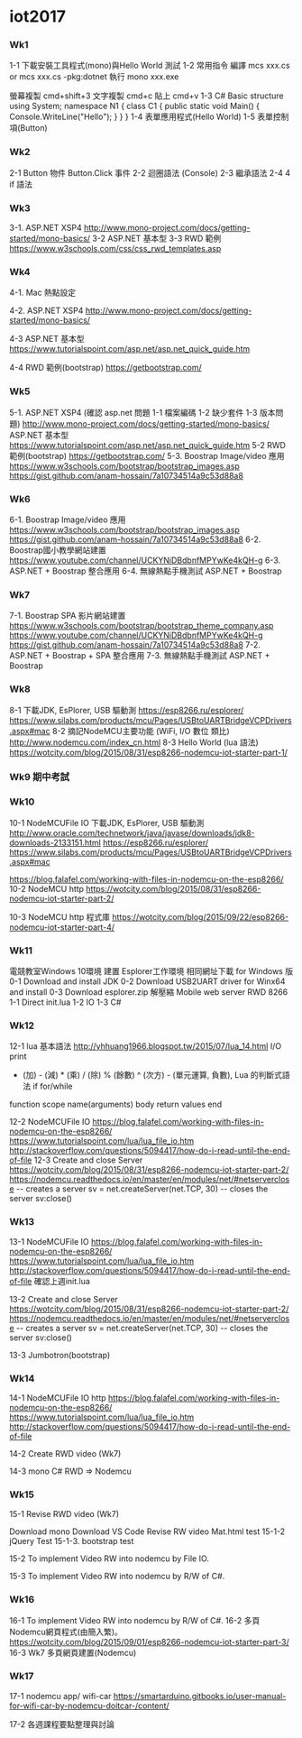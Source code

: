 ﻿# iot2017
### Wk1
1-1 下載安裝工具程式(mono)與Hello World 測試
1-2 常用指令
編譯 
mcs xxx.cs   or mcs xxx.cs -pkg:dotnet
執行
mono xxx.exe

螢幕複製
cmd+shift+3
文字複製
cmd+c
貼上
cmd+v
1-3 C# Basic structure
using System;
namespace N1
{
	class C1
	{
		public static void Main()
		{
			Console.WriteLine("Hello");
		}
	}
}
1-4 表單應用程式(Hello World)
1-5 表單控制項(Button)
### Wk2
2-1 Button 物件
    Button.Click 事件
2-2 迴圈語法 (Console)
2-3 繼承語法
2-4 4 if 語法
### Wk3
3-1. ASP.NET XSP4
http://www.mono-project.com/docs/getting-started/mono-basics/
3-2 ASP.NET 基本型
3-3 RWD 範例
https://www.w3schools.com/css/css_rwd_templates.asp

### Wk4
4-1. Mac 熱點設定

4-2. ASP.NET XSP4
http://www.mono-project.com/docs/getting-started/mono-basics/

4-3 ASP.NET 基本型
https://www.tutorialspoint.com/asp.net/asp.net_quick_guide.htm

4-4 RWD 範例(bootstrap)
https://getbootstrap.com/

### Wk5
5-1. ASP.NET XSP4 (確認 asp.net 問題 1-1 檔案編碼 1-2 缺少套件 1-3 版本問題)
http://www.mono-project.com/docs/getting-started/mono-basics/
ASP.NET 基本型
https://www.tutorialspoint.com/asp.net/asp.net_quick_guide.htm
5-2 RWD 範例(bootstrap)
https://getbootstrap.com/
5-3. Boostrap Image/video 應用
https://www.w3schools.com/bootstrap/bootstrap_images.asp
https://gist.github.com/anam-hossain/7a10734514a9c53d88a8

### Wk6
6-1. Boostrap Image/video 應用
https://www.w3schools.com/bootstrap/bootstrap_images.asp
https://gist.github.com/anam-hossain/7a10734514a9c53d88a8
6-2. Boostrap國小教學網站建置
https://www.youtube.com/channel/UCKYNiDBdbnfMPYwKe4kQH-g
6-3. ASP.NET + Boostrap 整合應用
6-4. 無線熱點手機測試 ASP.NET + Boostrap

### Wk7
7-1. Boostrap SPA 影片網站建置
https://www.w3schools.com/bootstrap/bootstrap_theme_company.asp
https://www.youtube.com/channel/UCKYNiDBdbnfMPYwKe4kQH-g
https://gist.github.com/anam-hossain/7a10734514a9c53d88a8
7-2. ASP.NET + Boostrap + SPA 整合應用
7-3. 無線熱點手機測試 ASP.NET + Boostrap

### Wk8
8-1 下載JDK, EsPlorer, USB 驅動測
https://esp8266.ru/esplorer/ 
https://www.silabs.com/products/mcu/Pages/USBtoUARTBridgeVCPDrivers.aspx#mac
8-2 摘記NodeMCU主要功能 (WiFi, I/O 數位 類比)
http://www.nodemcu.com/index_cn.html
8-3 Hello World (lua 語法)
https://wotcity.com/blog/2015/08/31/esp8266-nodemcu-iot-starter-part-1/

### Wk9 期中考試

### Wk10
10-1 NodeMCUFile IO
下載JDK, EsPlorer, USB 驅動測
http://www.oracle.com/technetwork/java/javase/downloads/jdk8-downloads-2133151.html
https://esp8266.ru/esplorer/
https://www.silabs.com/products/mcu/Pages/USBtoUARTBridgeVCPDrivers.aspx#mac
 
https://blog.falafel.com/working-with-files-in-nodemcu-on-the-esp8266/
10-2 NodeMCU http
https://wotcity.com/blog/2015/08/31/esp8266-nodemcu-iot-starter-part-2/

10-3 NodeMCU http 程式庫
https://wotcity.com/blog/2015/09/22/esp8266-nodemcu-iot-starter-part-4/

 
### Wk11
電競教室Windows 10環境 建置 Esplorer工作環境
相同網址下載 for Windows 版
0-1 Download and install JDK
0-2 Download USB2UART driver for Winx64 and install
0-3 Download esplorer.zip 解壓縮
Mobile web server
 RWD 8266
1-1 Direct init.lua
1-2 IO 
1-3 C# 

### Wk12
12-1 lua 基本語法
http://yhhuang1966.blogspot.tw/2015/07/lua_14.html
I/O print
+ (加) - (減) * (乘) / (除) % (餘數) ^ (次方) - (單元運算, 負數), 
Lua 的判斷式語法
if
for/while 
 
function
scope name(arguments)
    body
    return values
end

12-2 NodeMCUFile IO
https://blog.falafel.com/working-with-files-in-nodemcu-on-the-esp8266/
https://www.tutorialspoint.com/lua/lua_file_io.htm
http://stackoverflow.com/questions/5094417/how-do-i-read-until-the-end-of-file
12-3 Create and close Server
https://wotcity.com/blog/2015/08/31/esp8266-nodemcu-iot-starter-part-2/
https://nodemcu.readthedocs.io/en/master/en/modules/net/#netserverclose
-- creates a server
sv = net.createServer(net.TCP, 30)
-- closes the server
sv:close()

### Wk13
13-1 NodeMCUFile IO
https://blog.falafel.com/working-with-files-in-nodemcu-on-the-esp8266/
https://www.tutorialspoint.com/lua/lua_file_io.htm
http://stackoverflow.com/questions/5094417/how-do-i-read-until-the-end-of-file
確認上週init.lua

13-2 Create and close Server
https://wotcity.com/blog/2015/08/31/esp8266-nodemcu-iot-starter-part-2/
https://nodemcu.readthedocs.io/en/master/en/modules/net/#netserverclose
-- creates a server
sv = net.createServer(net.TCP, 30)
-- closes the server
sv:close()


13-3 Jumbotron(bootstrap)

### Wk14
14-1 NodeMCUFile IO http
https://blog.falafel.com/working-with-files-in-nodemcu-on-the-esp8266/
https://www.tutorialspoint.com/lua/lua_file_io.htm
http://stackoverflow.com/questions/5094417/how-do-i-read-until-the-end-of-file

14-2 Create RWD video  (Wk7)
 
14-3 mono C# RWD ⇒ Nodemcu

### Wk15
15-1 Revise RWD video  (Wk7)

Download mono
Download VS Code
Revise RW video
Mat.html test
15-1-2 jQuery Test
15-1-3. bootstrap test

15-2 To implement Video RW into nodemcu by File IO.

15-3 To implement Video RW into nodemcu by R/W of C#.


### Wk16
16-1 To implement Video RW into nodemcu by R/W of C#.
16-2 多頁Nodemcu網頁程式(由簡入繁)。
https://wotcity.com/blog/2015/09/01/esp8266-nodemcu-iot-starter-part-3/
16-3 Wk7 多頁網頁建置(Nodemcu)

### Wk17
17-1 nodemcu app/ wifi-car
https://smartarduino.gitbooks.io/user-manual-for-wifi-car-by-nodemcu-doitcar-/content/

17-2 各週課程要點整理與討論
